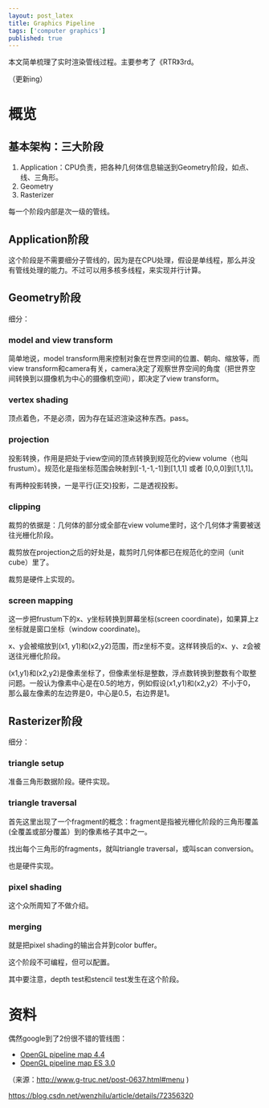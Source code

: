 ```yaml
---
layout: post_latex
title: Graphics Pipeline
tags: ['computer graphics']
published: true
---
```


本文简单梳理了实时渲染管线过程。主要参考了《RTR》3rd。

（更新ing）

<!--more-->

# 概览

## 基本架构：三大阶段

1. Application：CPU负责，把各种几何体信息输送到Geometry阶段，如点、线、三角形。
2. Geometry
3. Rasterizer

每一个阶段内部是次一级的管线。

## Application阶段

这个阶段是不需要细分子管线的，因为是在CPU处理，假设是单线程，那么并没有管线处理的能力。不过可以用多核多线程，来实现并行计算。

## Geometry阶段

细分：

### model and view transform

简单地说，model transform用来控制对象在世界空间的位置、朝向、缩放等，而view transform和camera有关，camera决定了观察世界空间的角度（把世界空间转换到以摄像机为中心的摄像机空间），即决定了view transform。

### vertex shading

顶点着色，不是必须，因为存在延迟渲染这种东西。pass。

### projection

投影转换，作用是把处于view空间的顶点转换到规范化的view volume（也叫frustum）。规范化是指坐标范围会映射到[-1,-1,-1]到[1,1,1] 或者 [0,0,0]到[1,1,1]。

有两种投影转换，一是平行(正交)投影，二是透视投影。

### clipping

裁剪的依据是：几何体的部分或全部在view volume里时，这个几何体才需要被送往光栅化阶段。

裁剪放在projection之后的好处是，裁剪时几何体都已在规范化的空间（unit cube）里了。

裁剪是硬件上实现的。

### screen mapping

这一步把frustum下的x、y坐标转换到屏幕坐标(screen coordinate)，如果算上z坐标就是窗口坐标（window coordinate)。

x、y会被缩放到(x1, y1)和(x2,y2)范围，而z坐标不变。这样转换后的x、y、z会被送往光栅化阶段。

(x1,y1)和(x2,y2)是像素坐标了，但像素坐标是整数，浮点数转换到整数有个取整问题。一般认为像素中心是在0.5的地方，例如假设(x1,y1)和(x2,y2）不小于0，那么最左像素的左边界是0，中心是0.5，右边界是1。


## Rasterizer阶段

细分：

### triangle setup

准备三角形数据阶段。硬件实现。

### triangle traversal

首先这里出现了一个fragment的概念：fragment是指被光栅化阶段的三角形覆盖(全覆盖或部分覆盖）到的像素格子其中之一。

找出每个三角形的fragments，就叫triangle traversal，或叫scan conversion。

也是硬件实现。


### pixel shading

这个众所周知了不做介绍。

### merging

就是把pixel shading的输出合并到color buffer。

这个阶段不可编程，但可以配置。

其中要注意，depth test和stencil test发生在这个阶段。

# 资料

偶然google到了2份很不错的管线图：

- [OpenGL pipeline map 4.4](http://www.g-truc.net/doc/OpenGL%204.4%20Pipeline%20Map.svg)
- [OpenGL pipeline map ES 3.0](http://www.g-truc.net/doc/OpenGL%20ES%203.0%20Pipeline%20Map.svg)

（来源：http://www.g-truc.net/post-0637.html#menu )


https://blog.csdn.net/wenzhilu/article/details/72356320